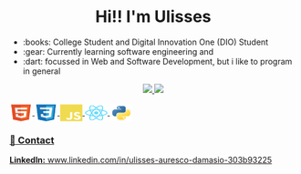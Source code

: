 <h1 align="center">
   Hi!! I'm Ulisses 
</h1>

<ul>
<li>:books: College Student and Digital Innovation One (DIO) Student</li>
<li>:gear: Currently learning software engineering and </li>
<li>:dart: focussed in Web and Software Development, but i like to program in general</li>
</ul>

<div align="center">
  <a href="https://github.com/UlissesAD">
  <img height="170em" src="https://github-readme-stats.vercel.app/api?username=UlissesAD&show_icons=true&theme=tokyonight&include_all_commits=true&count_private=true"/>
  <img height="170em" src="https://github-readme-stats.vercel.app/api/top-langs/?username=UlissesAD&layout=compact&langs_count=7&theme=tokyonight"/>
</div>

<div style="display: inline_block"><br>  
  <img align="center" alt="HTML" height="30" width="40" src="https://raw.githubusercontent.com/devicons/devicon/master/icons/html5/html5-original.svg">
  <img align="center" alt="CSS" height="30" width="40" src="https://raw.githubusercontent.com/devicons/devicon/master/icons/css3/css3-original.svg">
  <img align="center" alt="Js" height="30" width="40" src="https://raw.githubusercontent.com/devicons/devicon/master/icons/javascript/javascript-plain.svg">
  <img align="center" alt="React" height="30" width="40" src="https://raw.githubusercontent.com/devicons/devicon/master/icons/react/react-original.svg">
  <img align="center" alt="Python" height="30" width="40" src="https://raw.githubusercontent.com/devicons/devicon/master/icons/python/python-original.svg">
</div>
   
  ### :handshake: Contact
**LinkedIn:** www.linkedin.com/in/ulisses-auresco-damasio-303b93225
 
